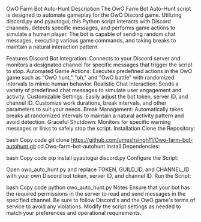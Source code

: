 OwO Farm Bot Auto-Hunt
Description
The OwO Farm Bot Auto-Hunt script is designed to automate gameplay for the OwO Discord game. Utilizing discord.py and pyautogui, this Python script interacts with Discord channels, detects specific messages, and performs game actions to simulate a human player. The bot is capable of sending random chat messages, executing various game commands, and taking breaks to maintain a natural interaction pattern.

Features
Discord Bot Integration: Connects to your Discord server and monitors a designated channel for specific messages that trigger the script to stop.
Automated Game Actions: Executes predefined actions in the OwO game such as "OwO hunt," "oh," and "OwO battle" with randomized intervals to mimic human behavior.
Realistic Chat Interaction: Sends a variety of predefined chat messages to simulate user engagement and activity.
Customizable Settings: Easily adjust the bot token, server ID, and channel ID. Customize work durations, break intervals, and other parameters to suit your needs.
Break Management: Automatically takes breaks at randomized intervals to maintain a natural activity pattern and avoid detection.
Graceful Shutdown: Monitors for specific warning messages or links to safely stop the script.
Installation
Clone the Repository:

bash
Copy code
git clone https://github.com/umeshsingh11/Owo-farm-bot-autohunt.git
cd Owo-farm-bot-autohunt
Install Dependencies:

bash
Copy code
pip install pyautogui discord.py
Configure the Script:

Open owo_auto_hunt.py and replace TOKEN, GUILD_ID, and CHANNEL_ID with your own Discord bot token, server ID, and channel ID.
Run the Script:

bash
Copy code
python owo_auto_hunt.py
Notes
Ensure that your bot has the required permissions in the server to read and send messages in the specified channel.
Be sure to follow Discord's and the OwO game's terms of service to avoid any violations.
Modify the script settings as needed to match your preferences and operational requirements.
